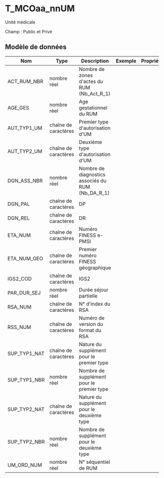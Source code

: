 # T_MCOaa_nnUM

Unité médicale

Champ : Public et Privé


## Modèle de données

|Nom|Type|Description|Exemple|Propriétés|
|-|-|-|-|-|
|ACT_RUM_NBR|nombre réel|Nombre de zones d'actes du RUM (Nb_Act_R_1)|||
|AGE_GES|nombre réel|Age gestationnel du RUM|||
|AUT_TYP1_UM|chaîne de caractères|Premier type d'autorisation d'UM|||
|AUT_TYP2_UM|chaîne de caractères|Deuxième type d'autorisation d'UM|||
|DGN_ASS_NBR|nombre réel|Nombre de diagnostics associés du RUM (Nb_DA_R_1)|||
|DGN_PAL|chaîne de caractères|DP|||
|DGN_REL|chaîne de caractères|DR|||
|ETA_NUM|chaîne de caractères|Numéro FINESS e-PMSI|||
|ETA_NUM_GEO|chaîne de caractères|Premier numéro FINESS géographique|||
|IGS2_COD|chaîne de caractères|IGS2|||
|PAR_DUR_SEJ|nombre réel|Durée séjour partielle|||
|RSA_NUM|chaîne de caractères|N° d'index du RSA |||
|RSS_NUM|chaîne de caractères|Numéro de version du format du RSA|||
|SUP_TYP1_NAT|chaîne de caractères|Nature du supplément pour le premier type|||
|SUP_TYP1_NBR|nombre réel|Nombre de supplément pour le premier type|||
|SUP_TYP2_NAT|chaîne de caractères|Nature du supplément pour le deuxième type|||
|SUP_TYP2_NBR|nombre réel|Nombre de supplément pour le deuxième type|||
|UM_ORD_NUM|nombre réel|N° séquentiel de RUM|||
